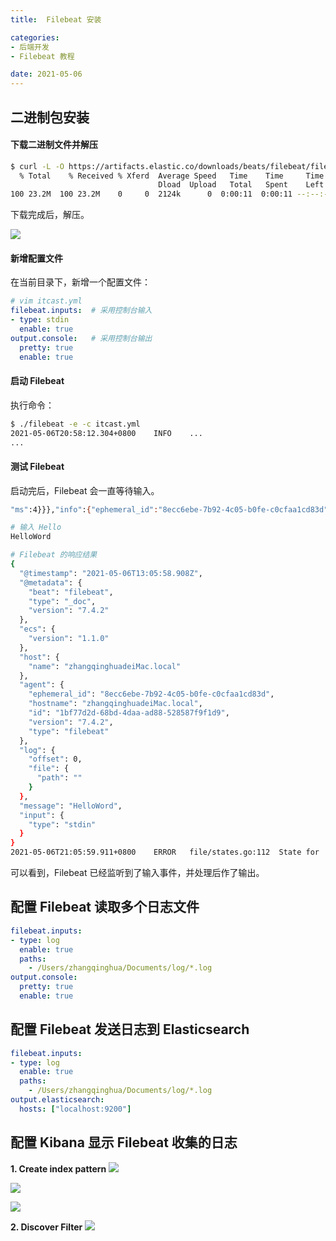 ```yaml
---
title:  Filebeat 安装

categories:
- 后端开发
- Filebeat 教程

date: 2021-05-06
---
```


## 二进制包安装
#### 下载二进制文件并解压
```bash
$ curl -L -O https://artifacts.elastic.co/downloads/beats/filebeat/filebeat-7.4.2-darwin-x86_64.tar.gz
  % Total    % Received % Xferd  Average Speed   Time    Time     Time  Current
                                 Dload  Upload   Total   Spent    Left  Speed
100 23.2M  100 23.2M    0     0  2124k      0  0:00:11  0:00:11 --:--:-- 4717k
```

下载完成后，解压。

![](https://cdn.jsdelivr.net/gh/zhangqinghua/hexo_image/20210506210704.png)

#### 新增配置文件
在当前目录下，新增一个配置文件：

```yml
# vim itcast.yml
filebeat.inputs:  # 采用控制台输入
- type: stdin
  enable: true
output.console:   # 采用控制台输出
  pretty: true
  enable: true
```

#### 启动 Filebeat
执行命令：

```bash
$ ./filebeat -e -c itcast.yml 
2021-05-06T20:58:12.304+0800	INFO	...
...
```

#### 测试 Filebeat
启动完后，Filebeat 会一直等待输入。

```bash
"ms":4}}},"info":{"ephemeral_id":"8ecc6ebe-7b92-4c05-b0fe-c0cfaa1cd83d","uptime":{"ms":420034}},"memstats":{"gc_next":8970528,"memory_alloc":7780096,"memory_total":25356432,"rss":4096},"runtime":{"goroutines":20}},"filebeat":{"harvester":{"open_files":0,"running":1}},"libbeat":{"config":{"module":{"running":0}},"pipeline":{"clients":1,"events":{"active":0}}},"registrar":{"states":{"current":1}},"system":{"load":{"1":2.9111,"15":3.1938,"5":3.168,"norm":{"1":0.7278,"15":0.7985,"5":0.792}}}}}}...

# 输入 Hello
HelloWord

# Filebeat 的响应结果
{
  "@timestamp": "2021-05-06T13:05:58.908Z",
  "@metadata": {
    "beat": "filebeat",
    "type": "_doc",
    "version": "7.4.2"
  },
  "ecs": {
    "version": "1.1.0"
  },
  "host": {
    "name": "zhangqinghuadeiMac.local"
  },
  "agent": {
    "ephemeral_id": "8ecc6ebe-7b92-4c05-b0fe-c0cfaa1cd83d",
    "hostname": "zhangqinghuadeiMac.local",
    "id": "1bf77d2d-68bd-4daa-ad88-528587f9f1d9",
    "version": "7.4.2",
    "type": "filebeat"
  },
  "log": {
    "offset": 0,
    "file": {
      "path": ""
    }
  },
  "message": "HelloWord",
  "input": {
    "type": "stdin"
  }
}
2021-05-06T21:05:59.911+0800	ERROR	file/states.go:112	State for  should have been dropped, but couldn't as state is not finished.
```

可以看到，Filebeat 已经监听到了输入事件，并处理后作了输出。

## 配置 Filebeat 读取多个日志文件
```yml
filebeat.inputs:
- type: log
  enable: true
  paths:
    - /Users/zhangqinghua/Documents/log/*.log
output.console:
  pretty: true
  enable: true
```

## 配置 Filebeat 发送日志到 Elasticsearch
```yml
filebeat.inputs:
- type: log
  enable: true
  paths:
    - /Users/zhangqinghua/Documents/log/*.log
output.elasticsearch:
  hosts: ["localhost:9200"]
```

## 配置 Kibana 显示 Filebeat 收集的日志
**1. Create index pattern**
![](https://cdn.jsdelivr.net/gh/zhangqinghua/hexo_image/20210507101710.png)

![](https://cdn.jsdelivr.net/gh/zhangqinghua/hexo_image/20210507101813.png)

![](https://cdn.jsdelivr.net/gh/zhangqinghua/hexo_image/20210507101846.png)

**2. Discover Filter**
![](https://cdn.jsdelivr.net/gh/zhangqinghua/hexo_image/20210507101937.png)
